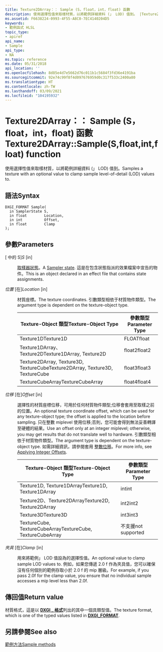 ```yaml
---
title: Texture2DArray：： Sample (S，float，int，float) 函數
description: 使用選擇性值來取樣材質，以將範例詳細資料 (」 LOD) 值到。 |Texture2DArray：： Sample (S，float，int，float) 函數
ms.assetid: F6638224-0993-4F55-A8C0-7EC4140204D5
keywords:
- 範例函式 HLSL
topic_type:
- apiref
api_name:
- Sample
api_type:
- NA
ms.topic: reference
ms.date: 05/31/2018
api_location: ''
ms.openlocfilehash: 8d85e4d7e5662d76c011b1c5684f3fd36e4191ba
ms.sourcegitcommit: 92e74c99f8f4d097676959d0c317f533c2400a80
ms.translationtype: HT
ms.contentlocale: zh-TW
ms.lasthandoff: 03/09/2021
ms.locfileid: "104195932"
---
```

# <a name="texture2darraysamplesfloatintfloat-function"></a><span data-ttu-id="96ddd-105">Texture2DArray：： Sample (S，float，int，float) 函數</span><span class="sxs-lookup"><span data-stu-id="96ddd-105">Texture2DArray::Sample(S,float,int,float) function</span></span>

<span data-ttu-id="96ddd-106">使用選擇性值來取樣材質，以將範例詳細資料 (」 LOD) 值到。</span><span class="sxs-lookup"><span data-stu-id="96ddd-106">Samples a texture with an optional value to clamp sample level-of-detail (LOD) values to.</span></span>

## <a name="syntax"></a><span data-ttu-id="96ddd-107">語法</span><span class="sxs-lookup"><span data-stu-id="96ddd-107">Syntax</span></span>


``` syntax
DXGI_FORMAT Sample(
  in SamplerState S,
  in float        Location,
  in int          Offset,
  in float        Clamp
);
```



## <a name="parameters"></a><span data-ttu-id="96ddd-108">參數</span><span class="sxs-lookup"><span data-stu-id="96ddd-108">Parameters</span></span>

<dl> <dt>

<span data-ttu-id="96ddd-109"> \[ 中的 S\]</span><span class="sxs-lookup"><span data-stu-id="96ddd-109">*S* \[in\]</span></span>
</dt> <dd>

<span data-ttu-id="96ddd-110">[取樣器狀態](dx-graphics-hlsl-sampler.md)。</span><span class="sxs-lookup"><span data-stu-id="96ddd-110">A [Sampler state](dx-graphics-hlsl-sampler.md).</span></span> <span data-ttu-id="96ddd-111">這是在包含狀態指派的效果檔案中宣告的物件。</span><span class="sxs-lookup"><span data-stu-id="96ddd-111">This is an object declared in an effect file that contains state assignments.</span></span>

</dd> <dt>

<span data-ttu-id="96ddd-112">*位置* \[在\]</span><span class="sxs-lookup"><span data-stu-id="96ddd-112">*Location* \[in\]</span></span>
</dt> <dd>

<span data-ttu-id="96ddd-113">材質座標。</span><span class="sxs-lookup"><span data-stu-id="96ddd-113">The texture coordinates.</span></span> <span data-ttu-id="96ddd-114">引數類型相依于材質物件類型。</span><span class="sxs-lookup"><span data-stu-id="96ddd-114">The argument type is dependent on the texture-object type.</span></span>



| <span data-ttu-id="96ddd-115">Texture-Object 類型</span><span class="sxs-lookup"><span data-stu-id="96ddd-115">Texture-Object Type</span></span>                    | <span data-ttu-id="96ddd-116">參數類型</span><span class="sxs-lookup"><span data-stu-id="96ddd-116">Parameter Type</span></span> |
|----------------------------------------|----------------|
| <span data-ttu-id="96ddd-117">Texture1D</span><span class="sxs-lookup"><span data-stu-id="96ddd-117">Texture1D</span></span>                              | <span data-ttu-id="96ddd-118">FLOAT</span><span class="sxs-lookup"><span data-stu-id="96ddd-118">float</span></span>          |
| <span data-ttu-id="96ddd-119">Texture1DArray、Texture2D</span><span class="sxs-lookup"><span data-stu-id="96ddd-119">Texture1DArray, Texture2D</span></span>              | <span data-ttu-id="96ddd-120">float2</span><span class="sxs-lookup"><span data-stu-id="96ddd-120">float2</span></span>         |
| <span data-ttu-id="96ddd-121">Texture2DArray, Texture3D, TextureCube</span><span class="sxs-lookup"><span data-stu-id="96ddd-121">Texture2DArray, Texture3D, TextureCube</span></span> | <span data-ttu-id="96ddd-122">float3</span><span class="sxs-lookup"><span data-stu-id="96ddd-122">float3</span></span>         |
| <span data-ttu-id="96ddd-123">TextureCubeArray</span><span class="sxs-lookup"><span data-stu-id="96ddd-123">TextureCubeArray</span></span>                       | <span data-ttu-id="96ddd-124">float4</span><span class="sxs-lookup"><span data-stu-id="96ddd-124">float4</span></span>         |



 

</dd> <dt>

<span data-ttu-id="96ddd-125">*位移* \[在\]</span><span class="sxs-lookup"><span data-stu-id="96ddd-125">*Offset* \[in\]</span></span>
</dt> <dd>

<span data-ttu-id="96ddd-126">選擇性的材質座標位移，可用於任何材質物件類型;位移會套用至取樣之前的位置。</span><span class="sxs-lookup"><span data-stu-id="96ddd-126">An optional texture coordinate offset, which can be used for any texture-object type; the offset is applied to the location before sampling.</span></span> <span data-ttu-id="96ddd-127">只在整數 miplevel 使用位移;否則，您可能會得到無法妥善轉譯至硬體的結果。</span><span class="sxs-lookup"><span data-stu-id="96ddd-127">Use an offset only at an integer miplevel; otherwise, you may get results that do not translate well to hardware.</span></span> <span data-ttu-id="96ddd-128">引數類型相依于材質物件類型。</span><span class="sxs-lookup"><span data-stu-id="96ddd-128">The argument type is dependent on the texture-object type.</span></span> <span data-ttu-id="96ddd-129">如需詳細資訊，請參閱套用 [整數位移](dx-graphics-hlsl-to-sample.md)。</span><span class="sxs-lookup"><span data-stu-id="96ddd-129">For more info, see [Applying Integer Offsets](dx-graphics-hlsl-to-sample.md).</span></span>



| <span data-ttu-id="96ddd-130">Texture-Object 類型</span><span class="sxs-lookup"><span data-stu-id="96ddd-130">Texture-Object Type</span></span>           | <span data-ttu-id="96ddd-131">參數類型</span><span class="sxs-lookup"><span data-stu-id="96ddd-131">Parameter Type</span></span> |
|-------------------------------|----------------|
| <span data-ttu-id="96ddd-132">Texture1D, Texture1DArray</span><span class="sxs-lookup"><span data-stu-id="96ddd-132">Texture1D, Texture1DArray</span></span>     | <span data-ttu-id="96ddd-133">int</span><span class="sxs-lookup"><span data-stu-id="96ddd-133">int</span></span>            |
| <span data-ttu-id="96ddd-134">Texture2D、Texture2DArray</span><span class="sxs-lookup"><span data-stu-id="96ddd-134">Texture2D, Texture2DArray</span></span>     | <span data-ttu-id="96ddd-135">int2</span><span class="sxs-lookup"><span data-stu-id="96ddd-135">int2</span></span>           |
| <span data-ttu-id="96ddd-136">Texture3D</span><span class="sxs-lookup"><span data-stu-id="96ddd-136">Texture3D</span></span>                     | <span data-ttu-id="96ddd-137">int3</span><span class="sxs-lookup"><span data-stu-id="96ddd-137">int3</span></span>           |
| <span data-ttu-id="96ddd-138">TextureCube, TextureCubeArray</span><span class="sxs-lookup"><span data-stu-id="96ddd-138">TextureCube, TextureCubeArray</span></span> | <span data-ttu-id="96ddd-139">不支援</span><span class="sxs-lookup"><span data-stu-id="96ddd-139">not supported</span></span>  |



 

</dd> <dt>

<span data-ttu-id="96ddd-140">*夾具* \[在\]</span><span class="sxs-lookup"><span data-stu-id="96ddd-140">*Clamp* \[in\]</span></span>
</dt> <dd>

<span data-ttu-id="96ddd-141">用來將範例」 LOD 值設為的選擇性值。</span><span class="sxs-lookup"><span data-stu-id="96ddd-141">An optional value to clamp sample LOD values to.</span></span> <span data-ttu-id="96ddd-142">例如，如果您傳遞 2.0 f 作為夾具值，您可以確保沒有任何個別的範例存取小於 2.0 f 的 mip 層級。</span><span class="sxs-lookup"><span data-stu-id="96ddd-142">For example, if you pass 2.0f for the clamp value, you ensure that no individual sample accesses a mip level less than 2.0f.</span></span>

</dd> </dl>

## <a name="return-value"></a><span data-ttu-id="96ddd-143">傳回值</span><span class="sxs-lookup"><span data-stu-id="96ddd-143">Return value</span></span>

<span data-ttu-id="96ddd-144">材質格式，這是以 [**DXGI \_ 格式**](/windows/desktop/api/dxgiformat/ne-dxgiformat-dxgi_format)列出的其中一個具類型值。</span><span class="sxs-lookup"><span data-stu-id="96ddd-144">The texture format, which is one of the typed values listed in [**DXGI\_FORMAT**](/windows/desktop/api/dxgiformat/ne-dxgiformat-dxgi_format).</span></span>

## <a name="see-also"></a><span data-ttu-id="96ddd-145">另請參閱</span><span class="sxs-lookup"><span data-stu-id="96ddd-145">See also</span></span>

<dl> <dt>

[<span data-ttu-id="96ddd-146">範例方法</span><span class="sxs-lookup"><span data-stu-id="96ddd-146">Sample methods</span></span>](texture2darray-sample.md)
</dt> </dl>

 

 
